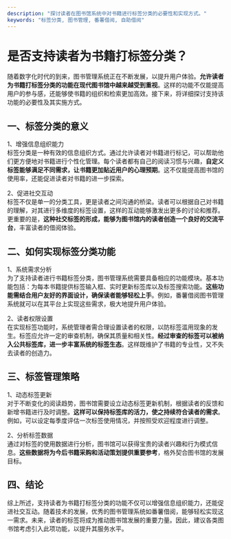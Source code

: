 ```yaml
---
description: "探讨读者在图书馆系统中对书籍进行标签分类的必要性和实现方式。"
keywords: "标签分类, 图书管理, 番薯借阅, 自助借阅"
---
```

# 是否支持读者为书籍打标签分类？

随着数字化时代的到来，图书管理系统正在不断发展，以提升用户体验。**允许读者为书籍打标签分类的功能在现代图书馆中越来越受到重视**。这样的功能不仅能提高用户的参与感，还能够使书籍的组织和检索更加高效。接下来，将详细探讨支持该功能的必要性及其实施方式。

## 一、标签分类的意义

1、增强信息组织能力  
标签分类是一种有效的信息组织方式。通过允许读者对书籍进行标记，可以帮助他们更方便地对书籍进行个性化管理。每个读者都有自己的阅读习惯与兴趣，**自定义标签能够满足不同需求，让书籍更加贴近用户的心理预期**。这不仅能提高图书馆的使用率，还能促进读者对书籍的进一步探索。

2、促进社交互动  
标签不仅是单一的分类工具，更是读者之间沟通的桥梁。读者可以根据自己对书籍的理解，对其进行多维度的标签设置，这样的互动能够激发出更多的讨论和推荐。更重要的是，**这种社交标签的形成，能够为图书馆内的读者创造一个良好的交流平台**，丰富读者的借阅体验。

## 二、如何实现标签分类功能

1、系统需求分析  
为了支持读者进行书籍标签分类，图书管理系统需要具备相应的功能模块。基本功能包括：为每本书籍提供标签输入框、实时更新标签库以及标签搜索功能。**这些功能需结合用户友好的界面设计，确保读者能够轻松上手**。例如，番薯借阅图书管理系统就可以在其平台上实现这些需求，极大地提升用户体验。

2、读者权限设置  
在实现标签功能时，系统管理者需合理设置读者的权限，以防标签滥用现象的发生。标签应允许一定的审查机制，确保其质量和相关性。**经过审查的标签可以被纳入公共标签库，进一步丰富系统的标签生态**。这样既维护了书籍的专业性，又不失去读者的创造力。

## 三、标签管理策略

1、动态标签更新  
对于不断变化的阅读趋势，图书馆需要设立动态标签更新机制，根据读者的反馈和新增书籍进行及时调整。**这样可以保持标签库的活力，使之持续符合读者的需求**。例如，可以设定每季度评估一次标签使用情况，并按照受欢迎程度进行调整。

2、分析标签数据  
通过对标签的使用数据进行分析，图书馆可以获得宝贵的读者兴趣和行为模式信息。**这些数据将为今后书籍采购和活动策划提供重要参考**，格外契合图书馆的发展目标。

## 四、结论

综上所述，支持读者为书籍打标签分类的功能不仅可以增强信息组织能力，还能促进社交互动。随着技术的发展，优秀的图书管理系统如番薯借阅，能够轻松实现这一需求。未来，读者的标签将成为推动图书馆发展的重要力量。因此，建议各类图书馆考虑引入此项功能，以提升其服务水平。
